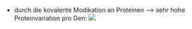 - durch die kovalente Modikation an Proteinen --> sehr hohe Proteinvariation pro Gen:
![](Pasted%20image%2020240108104510.png)
